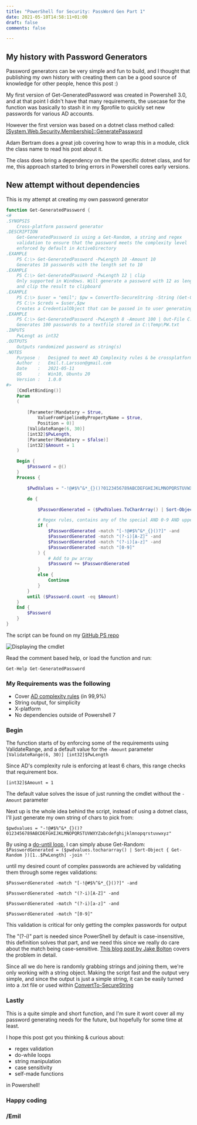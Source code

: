 ```yaml
--- 
title: "PowerShell for Security: PassWord Gen Part 1" 
date: 2021-05-10T14:58:11+01:00 
draft: false
comments: false

--- 
```

## My history with Password Generators

Password generators can be very simple and fun to build, and I thought that publishing my own history with creating them can be a good source of knowledge for other people, hence this post :)

My first version of Get-GeneratedPassword was created in Powershell 3.0, and at that point I didn't have that many requirements, the usecase for the function was basically to stash it in my $profile to quickly set new passwords for various AD accounts.

 However the first version was based on a dotnet class method called: [[System.Web.Security.Membership]::GeneratePassword](https://adamtheautomator.com/random-password-generator/)

 Adam Bertram does a great job covering how to wrap this in a module, click the class name to read his post about it.

 The class does bring a dependency on the the specific dotnet class, and for me, this approach started to bring errors in Powershell cores early versions.

## New attempt without dependencies

This is my attempt at creating my own password generator
```powershell
function Get-GeneratedPassword {
<#
.SYNOPSIS
    Cross-platform password generator
.DESCRIPTION
    Get-GeneratedPassword is using a Get-Random, a string and regex 
    validation to ensure that the password meets the complexity level 
    enforced by default in ActiveDirectory
.EXAMPLE
    PS C:\> Get-GeneratedPassword -PwLength 10 -Amount 10
    Generates 10 passwords with the length set to 10
.EXAMPLE
    PS C:\> Get-GeneratedPassword -PwLength 12 | clip
    Only supported in Windows. Will generate a password with 12 as length 
    and clip the result to clipboard
.EXAMPLE
    PS C:\> $user = "emil"; $pw = ConvertTo-SecureString -String (Get-GeneratedPassword 12) -AsPlainText
    PS C:\> $creds = $user,$pw
    Creates a CredentialObject that can be passed in to user generating cmdlets
.EXAMPLE
    PS C:\> Get-GeneratedPassword -PwLength 8 -Amount 100 | Out-File C:\Temp\PW.txt
    Generates 100 passwords to a textfile stored in C:\Temp\PW.txt
.INPUTS
    PwLengt as int32
.OUTPUTS
    Outputs randomized password as string(s)
.NOTES
    Purpose :   Designed to meet AD Complexity rules & be crossplatform (Windows, Linux)
    Author  :   Emil.t.Larsson@gmail.com
    Date    :   2021-05-11
    OS      :   Win10, Ubuntu 20
    Version :   1.0.0
#>
    [CmdletBinding()]
    Param
    (
        
        [Parameter(Mandatory = $true,
            ValueFromPipelineByPropertyName = $true,
            Position = 0)]
        [ValidateRange(6, 30)]
        [int32]$PwLength,
        [Parameter(Mandatory = $false)]
        [int32]$Amount = 1
    )

    Begin {
        $Password = @()
    }
    Process {

        $PwdValues = "-!@#$%^&*_{}()?0123456789ABCDEFGHIJKLMNOPQRSTUVWXYZabcdefghijklmnopqrstuvwxyz"

        do {

            $PasswordGenerated = ($PwdValues.ToCharArray() | Sort-Object { Get-Random })[1..$PwLength] -join ''

            # Regex rules, contains any of the special AND 0-9 AND upper/lower
            if (
                $PasswordGenerated -match "[-!@#$%^&*_{}()?]" -and 
                $PasswordGenerated -match "(?-i)[A-Z]" -and 
                $PasswordGenerated -match "(?-i)[a-z]" -and 
                $PasswordGenerated -match "[0-9]"
            ) {
                # Add to pw array
                $Password += $PasswordGenerated
            }
            else {
                Continue
            }
        }
        until ($Password.count -eq $Amount)
    }
    End {
        $Password
    }
}
```

The script can be found on my [GitHub PS repo](https://github.com/ehmiiz/PowerShell/blob/master/Get-GeneratedPassword.ps1)

![Displaying the cmdlet](https://i.imgur.com/fvwI0bb.png "Get-GeneratedPassword")

Read the comment based help, or load the function and run:

 `Get-Help Get-GeneratedPassword`

### My Requirements was the following

* Cover [AD complexity rules](https://docs.microsoft.com/en-us/windows/security/threat-protection/security-policy-settings/password-must-meet-complexity-requirements) (in 99,9%)
* String output, for simplicity
* X-platform
* No dependencies outside of Powershell 7

### Begin

The function starts of by enforcing some of the requirements using ValidateRange, and a default value for the `-Amount` parameter  
`[ValidateRange(6, 30)]
[int32]$PwLength`

Since AD's complexity rule is enforcing at least 6 chars, this range checks that requirement box.

`[int32]$Amount = 1`

The default value solves the issue of just running the cmdlet without the `-Amount` parameter

Next up is the whole idea behind the script, instead of using a dotnet class, I'll just generate my own string of chars to pick from:

` $pwdvalues = "-!@#$%^&*_{}()?0123456789ABCDEFGHIJKLMNOPQRSTUVWXYZabcdefghijklmnopqrstuvwxyz" `

By using a [do-until loop](https://devblogs.microsoft.com/scripting/powershell-looping-understanding-and-using-dountil/), I can simply abuse Get-Random:  
` $PasswordGenerated = ($pwdvalues.tochararray() | Sort-Object { Get-Random })[1..$PwLength] -join '' `

 until my desired count of complex passwords are achieved by validating them through some regex validations:

`$PasswordGenerated -match "[-!@#$%^&*_{}()?]" -and`

` $PasswordGenerated -match "(?-i)[A-Z]" -and `

` $PasswordGenerated -match "(?-i)[a-z]" -and `

` $PasswordGenerated -match "[0-9]" `

This validation is critical for only getting the complex passwords for output

The "(?-i)" part is needed since PowerShell by default is case-insensitive, this definition solves that part, and we need this since we really do care about the match being case-sensitive. [This blog post by Jake Bolton](https://ninmonkeys.com/blog/2020/11/21/using-case-sensitive-regular-expressions-in-powershell-tips/) covers the problem in detail.

Since all we do here is randomly grabbing strings and joining them, we're only working with a string object. Making the script fast and the output very simple, and since the output is just a simple string, it can be easily turned into a .txt file or used within [ConvertTo-SecureString](https://docs.microsoft.com/en-us/powershell/module/microsoft.powershell.security/convertto-securestring?view=powershell-7.1)

### Lastly

This is a quite simple and short function, and I'm sure it wont cover all my password generating needs for the future, but hopefully for some time at least.

I hope this post got you thinking & curious about:

* regex validation
* do-while loops
* string manipulation
* case sensitivity
* self-made functions

 in Powershell!


### Happy coding

### /Emil
